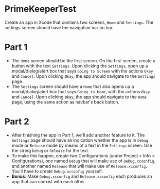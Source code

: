 # PrimeKeeperTest

Create an app in Xcode that contains two screens, `Home` and `Settings`. The settings screen should have the navigation bar on top.

# Part 1

* The `Home` screen should be the first screen. On the first screen, create a button with the text `Settings`. Upon clicking the `Settings`, open up a modal/dialog/alert box that says `Going to Screen` with the actions `Okay` and `Cancel`. Upon clicking `Okay`, the app should navigate to the `Settings` page.
* The `Settings` screen should have a `Home` that also opens up a modal/dialog/alert box that says `Going to Home`, with the actions `Okay` and `Cancel`. Upon clicking `Okay`, the app should navigate to the `Home` page, using the same action as navbar's back button.


# Part 2

* After finishing the app in Part 1, we'll add another feature to it. The `Settings` page should have an indication whether the app is in `Debug` mode or `Release` mode by means of a text in the `Settings` screen. Use the string `Debug` or `Release` for the text.
* To make this happen, create two Configurations (under Project > Info > Configurations), one named `Debug` that will make use of `Debug.xcconfig`, and another named `Release` that will make use of `Release.xcconfig`. You'll have to create `Debug.xcconfig` yourself.
* **Bonus**: Make `Debug.xcconfig` and `Release.xcconfig` each produces an app that can coexist with each other.

